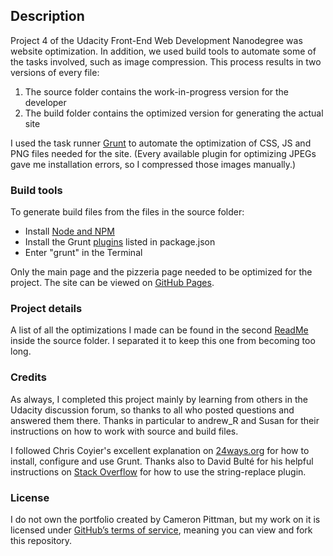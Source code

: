 ## Description

Project 4 of the Udacity Front-End Web Development Nanodegree was website optimization. In addition, we used build tools to automate some of the tasks involved, such as image compression. This process results in two versions of every file:

1. The source folder contains the work-in-progress version for the developer
2. The build folder contains the optimized version for generating the actual site

I used the task runner [Grunt](http://gruntjs.com/) to automate the optimization of CSS, JS and PNG files needed for the site. (Every available plugin for optimizing JPEGs gave me installation errors, so I compressed those images manually.)

### Build tools

To generate build files from the files in the source folder:
- Install [Node and NPM](https://nodejs.org/en/)
- Install the Grunt [plugins](http://gruntjs.com/plugins) listed in package.json
- Enter "grunt" in the Terminal

Only the main page and the pizzeria page needed to be optimized for the project. The site can be viewed on [GitHub Pages](http://lagracia.github.io/frontend-nanodegree-mobile-portfolio/build/).

### Project details

A list of all the optimizations I made can be found in the second [ReadMe](https://github.com/LaGracia/frontend-nanodegree-mobile-portfolio/tree/master/source) inside the source folder. I separated it to keep this one from becoming too long.

### Credits

As always, I completed this project mainly by learning from others in the Udacity discussion forum, so thanks to all who posted questions and answered them there. Thanks in particular to andrew_R and Susan for their instructions on how to work with source and build files.

I followed Chris Coyier's excellent explanation on [24ways.org](https://24ways.org/2013/grunt-is-not-weird-and-hard/) for how to install, configure and use Grunt. Thanks also to David Bulté for his helpful instructions on [Stack Overflow](http://stackoverflow.com/questions/20337819/change-link-or-script-filename-in-html-after-gruntjs-minify-uglify) for how to use the string-replace plugin.

### License

I do not own the portfolio created by Cameron Pittman, but my work on it is licensed under [GitHub’s terms of service](https://help.github.com/articles/github-terms-of-service/), meaning you can view and fork this repository.